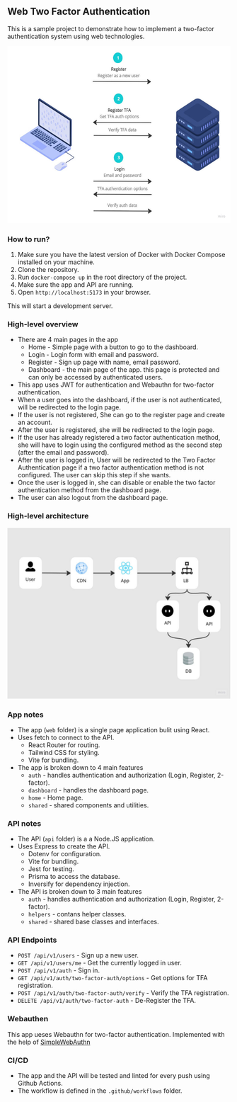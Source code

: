 ## Web Two Factor Authentication

This is a sample project to demonstrate how to implement a two-factor authentication system using web technologies.


<img src="./docs/images/flow.jpg" height="400">

### How to run?

1. Make sure you have the latest version of Docker with Docker Compose installed on your machine.
2. Clone the repository.
3. Run `docker-compose up` in the root directory of the project.
4. Make sure the app and API are running.
5. Open `http://localhost:5173` in your browser.

This will start a development server.

### High-level overview

- There are 4 main pages in the app
  - Home - Simple page with a button to go to the dashboard.
  - Login - Login form with email and password.
  - Register - Sign up page with name, email password.
  - Dashboard - the main page of the app. this page is protected and can only be accessed by authenticated users.
- This app uses JWT for authentication and Webauthn for two-factor authentication.
- When a user goes into the dashboard, if the user is not authenticated, will be redirected to the login page.
- If the user is not registered, She can go to the register page and create an account.
- After the user is registered, she will be redirected to the login page.
- If the user has already registered a two factor authentication method, she will have to login using the configured method as the second step (after the email and password).
- After the user is logged in, User will be redirected to the Two Factor Authentication page if a  two factor authentication method is not configured. The user can skip this step if she wants.
- Once the user is logged in, she can disable or enable the two factor authentication method from the dashboard page.
- The user can also logout from the dashboard page.


### High-level architecture

![](./docs/images/high-level.jpg)



### App notes

- The app (`web` folder) is a single page application bulit using React.
- Uses fetch to connect to the API.
  - React Router for routing.
  - Tailwind CSS for styling.
  - Vite for bundling.
- The app is broken down to 4 main features
  - `auth` - handles authentication and authorization (Login, Register, 2-factor).
  - `dashboard` - handles the dashboard page.
  - `home` - Home page.
  - `shared` - shared components and utilities.

### API notes

- The API (`api` folder) is a a Node.JS application.
- Uses Express to create the API.
  - Dotenv for configuration.
  - Vite for bundling.
  - Jest for testing.
  - Prisma to access the database.
  - Inversify for dependency injection.
- The API is broken down to 3 main features
  - `auth` - handles authentication and authorization (Login, Register, 2-factor).
  - `helpers` - contans helper classes.
  - `shared` - shared base classes and interfaces.


### API Endpoints

- `POST /api/v1/users` - Sign up a new user.
- `GET /api/v1/users/me` - Get the currently logged in user.
- `POST /api/v1/auth` - Sign in.
- `GET /api/v1/auth/two-factor-auth/options` - Get options for TFA registration.
- `POST /api/v1/auth/two-factor-auth/verify` - Verify the TFA registration.
- `DELETE /api/v1/auth/two-factor-auth` - De-Register the TFA.

### Webauthen

This app ueses Webauthn for two-factor authentication. Implemented with the help of 
[SimpleWebAuthn](https://simplewebauthn.dev/)


### CI/CD

- The app and the API will be tested and linted for every push using Github Actions.
- The workflow is defined in the `.github/workflows` folder.
